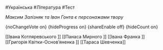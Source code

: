 #Українська #Література #Тест

*Максим Залізняк та Іван Гонта є персонажами твору*

{noChangeVote on}
{hideProgress on}
{shareEnable off}
{hideCount on}

[[Івана Котляревського ]]
[[Панаса Мирного ]]
[[Івана Франка ]]
[[Григорія Квітки-Основ’яненка ]]
[[Тараса Шевченка]]
